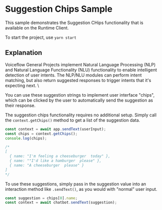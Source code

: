 # Suggestion Chips Sample

This sample demonstrates the Suggestion CHips functionality that is available on the Runtime Client. 

To start the project, use `yarn start`

## Explanation

Voiceflow General Projects implement Natural Language Processing (NLP) and Natural Language Functionality (NLU) functionality to enable intelligent detection of user intents. The NLP/NLU modules can perform intent matching, but also return suggested responses to trigger intents that it's expecting next. \

You can use these suggestion strings to implement user interface "chips", which can be clicked by the user to automatically send the suggestion as their response.

The suggestion chips functionality requires no additional setup. Simply call the `context.getChips()` method to get a list of the suggestion data.

```js
const context = await app.sendText(userInput);
const chips = context.getChips();
console.log(chips);

/*
[
  { name: "I'm feeling a cheeseburger  today" },
  { name: ""I'd like a hamburger  please" },
  { name: "A cheeseburger  please" }
]
*/
```

To use these suggestions, simply pass in the suggestion value into an interaction method like `.sendText()`, as you would with "normal" user input.

```js
const suggestion = chips[0].name;
const context = await chatbot.sendText(suggestion);
```
